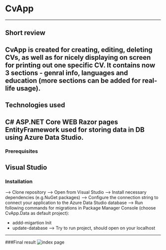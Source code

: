 # CvApp
---
## Short review
CvApp is created for creating, editing, deleting CVs, as well as for nicely displaying on screen for printing out one specific CV. 
It contains now 3 sections - genral info, languages and education (more sections can be added for real-life usage).
---
## Technologies used
C# ASP.NET Core WEB
Razor pages
EntityFramework used for storing data in DB using Azure Data Studio.
---
### Prerequisites
Visual Studio
---
### Installation
--> Clone repository
--> Open from Visual Studio
--> Install necessary dependencies (e.g.NuGet packages)
--> Configure the connection string to connect your application to the Azure Data Studio database
--> Run following commands for migrations in Package Manager Console (choose CvApp.Data as default project):
  - addd-migartion Init
  - update-database
--> Try to run project, should open on your localhost
---
###Final result
![index page](C:\Users\inese\OneDrive\Documents\MY\IT\CODELEX\CvApp.indexPage.png)
